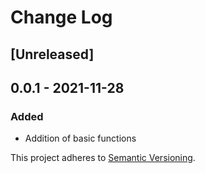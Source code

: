# Change Log

## [Unreleased]

## 0.0.1 - 2021-11-28
### Added
- Addition of basic functions

This project adheres to [Semantic Versioning](http://semver.org/).
